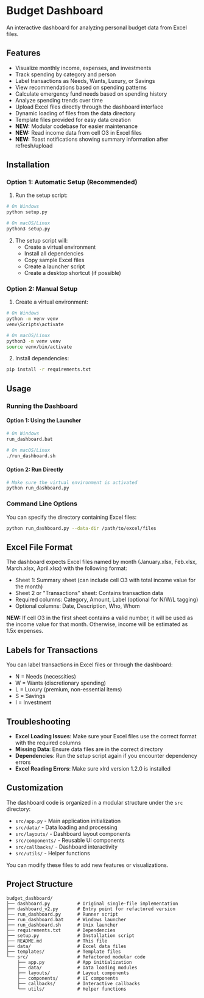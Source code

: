 # Budget Dashboard

An interactive dashboard for analyzing personal budget data from Excel files.

## Features

- Visualize monthly income, expenses, and investments
- Track spending by category and person
- Label transactions as Needs, Wants, Luxury, or Savings
- View recommendations based on spending patterns
- Calculate emergency fund needs based on spending history
- Analyze spending trends over time
- Upload Excel files directly through the dashboard interface
- Dynamic loading of files from the data directory
- Template files provided for easy data creation
- **NEW:** Modular codebase for easier maintenance
- **NEW:** Read income data from cell O3 in Excel files
- **NEW:** Toast notifications showing summary information after refresh/upload

## Installation

### Option 1: Automatic Setup (Recommended)

1. Run the setup script:

```bash
# On Windows
python setup.py

# On macOS/Linux
python3 setup.py
```

2. The setup script will:
   - Create a virtual environment
   - Install all dependencies
   - Copy sample Excel files
   - Create a launcher script
   - Create a desktop shortcut (if possible)

### Option 2: Manual Setup

1. Create a virtual environment:

```bash
# On Windows
python -m venv venv
venv\Scripts\activate

# On macOS/Linux
python3 -m venv venv
source venv/bin/activate
```

2. Install dependencies:

```bash
pip install -r requirements.txt
```

## Usage

### Running the Dashboard

#### Option 1: Using the Launcher

```bash
# On Windows
run_dashboard.bat

# On macOS/Linux
./run_dashboard.sh
```

#### Option 2: Run Directly

```bash
# Make sure the virtual environment is activated
python run_dashboard.py
```

### Command Line Options

You can specify the directory containing Excel files:

```bash
python run_dashboard.py --data-dir /path/to/excel/files
```

## Excel File Format

The dashboard expects Excel files named by month (January.xlsx, Feb.xlsx, March.xlsx, April.xlsx) with the following format:

- Sheet 1: Summary sheet (can include cell O3 with total income value for the month)
- Sheet 2 or "Transactions" sheet: Contains transaction data
- Required columns: Category, Amount, Label (optional for N/W/L tagging)
- Optional columns: Date, Description, Who, Whom

**NEW:** If cell O3 in the first sheet contains a valid number, it will be used as the income value for that month. Otherwise, income will be estimated as 1.5x expenses.

## Labels for Transactions

You can label transactions in Excel files or through the dashboard:
- N = Needs (necessities)
- W = Wants (discretionary spending)
- L = Luxury (premium, non-essential items)
- S = Savings
- I = Investment

## Troubleshooting

- **Excel Loading Issues**: Make sure your Excel files use the correct format with the required columns
- **Missing Data**: Ensure data files are in the correct directory
- **Dependencies**: Run the setup script again if you encounter dependency errors
- **Excel Reading Errors**: Make sure xlrd version 1.2.0 is installed

## Customization

The dashboard code is organized in a modular structure under the `src` directory:

- `src/app.py` - Main application initialization
- `src/data/` - Data loading and processing
- `src/layouts/` - Dashboard layout components
- `src/components/` - Reusable UI components
- `src/callbacks/` - Dashboard interactivity
- `src/utils/` - Helper functions

You can modify these files to add new features or visualizations.

## Project Structure

```
budget_dashboard/
├── dashboard.py          # Original single-file implementation
├── dashboard_v2.py       # Entry point for refactored version
├── run_dashboard.py      # Runner script
├── run_dashboard.bat     # Windows launcher
├── run_dashboard.sh      # Unix launcher
├── requirements.txt      # Dependencies
├── setup.py              # Installation script
├── README.md             # This file
├── data/                 # Excel data files
├── templates/            # Template files
└── src/                  # Refactored modular code
    ├── app.py            # App initialization 
    ├── data/             # Data loading modules
    ├── layouts/          # Layout components
    ├── components/       # UI components
    ├── callbacks/        # Interactive callbacks
    └── utils/            # Helper functions
```